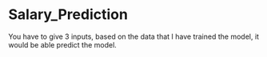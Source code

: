 # Salary_Prediction
You have to give 3 inputs, based on the data that I have trained the model, it would be able predict the model.
